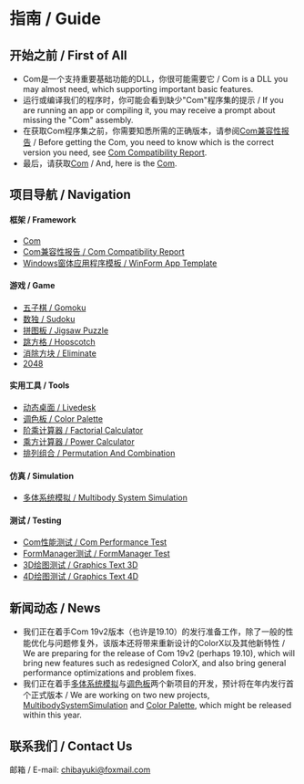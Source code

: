 # 指南 / Guide

## 开始之前 / First of All
- Com是一个支持重要基础功能的DLL，你很可能需要它 / Com is a DLL you may almost need, which supporting important basic features.
- 运行或编译我们的程序时，你可能会看到缺少"Com"程序集的提示 / If you are running an app or compiling it, you may receive a prompt about missing the "Com" assembly.
- 在获取Com程序集之前，你需要知悉所需的正确版本，请参阅[Com兼容性报告](https://github.com/chibayuki/ComCmptReport) / Before getting the Com, you need to know which is the correct version you need, see [Com Compatibility Report](https://github.com/chibayuki/ComCmptReport).
- 最后，请获取[Com](https://github.com/chibayuki/Com) / And, here is the [Com](https://github.com/chibayuki/Com).

## 项目导航 / Navigation
#### 框架 / Framework
- [Com](https://github.com/chibayuki/Com)
- [Com兼容性报告 / Com Compatibility Report](https://github.com/chibayuki/ComCmptReport)
- [Windows窗体应用程序模板 / WinForm App Template](https://github.com/chibayuki/WinFormAppTemplate)

#### 游戏 / Game
- [五子棋 / Gomoku](https://github.com/chibayuki/Gomoku)
- [数独 / Sudoku](https://github.com/chibayuki/Sudoku)
- [拼图板 / Jigsaw Puzzle](https://github.com/chibayuki/JigsawPuzzle)
- [跳方格 / Hopscotch](https://github.com/chibayuki/Hopscotch)
- [消除方块 / Eliminate](https://github.com/chibayuki/Eliminate)
- [2048](https://github.com/chibayuki/2048)

#### 实用工具 / Tools
- [动态桌面 / Livedesk](https://github.com/chibayuki/Livedesk)
- [调色板 / Color Palette](https://github.com/chibayuki/ColorPalette)
- [阶乘计算器 / Factorial Calculator](https://github.com/chibayuki/FactorialCalculator)
- [乘方计算器 / Power Calculator](https://github.com/chibayuki/PowerCalculator)
- [排列组合 / Permutation And Combination](https://github.com/chibayuki/PermutationAndCombination)

#### 仿真 / Simulation
- [多体系统模拟 / Multibody System Simulation](https://github.com/chibayuki/MultibodySystemSimulation)

#### 测试 / Testing
- [Com性能测试 / Com Performance Test](https://github.com/chibayuki/ComPerfTest)
- [FormManager测试 / FormManager Test](https://github.com/chibayuki/FormManagerTest)
- [3D绘图测试 / Graphics Text 3D](https://github.com/chibayuki/GraphicsText3D)
- [4D绘图测试 / Graphics Text 4D](https://github.com/chibayuki/GraphicsText4D)

## 新闻动态 / News
- 我们正在着手Com 19v2版本（也许是19.10）的发行准备工作，除了一般的性能优化与问题修复外，该版本还将带来重新设计的ColorX以及其他新特性 / We are preparing for the release of Com 19v2 (perhaps 19.10), which will bring new features such as redesigned ColorX, and also bring general performance optimizations and problem fixes.
- 我们正在着手[多体系统模拟](https://github.com/chibayuki/MultibodySystemSimulation)与[调色板](https://github.com/chibayuki/ColorPalette)两个新项目的开发，预计将在年内发行首个正式版本 / We are working on two new projects, [MultibodySystemSimulation](https://github.com/chibayuki/MultibodySystemSimulation) and [Color Palette](https://github.com/chibayuki/ColorPalette), which might be released within this year.

## 联系我们 / Contact Us
邮箱 / E-mail: chibayuki@foxmail.com
